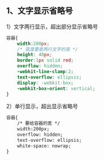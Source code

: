 ## 1、文字显示省略号

1）文字两行显示，超出部分显示省略号

```css
容器{
    width:200px;
    /* 高度要是两行文字的高 */
    height: 40px;
    border:1px solid red;
    overflow: hidden;
    -webkit-line-clamp:2;
    text-overflow: ellipsis;
    display: -webkit-box;
    -webkit-box-orient: vertical;
}
```

2）单行显示，超出显示省略号

```html
容器{
    /* 要给容器的宽 */
    width:200px;
    overflow: hidden;
    text-overflow: ellipsis;
    white-space: nowrap;
}
```

